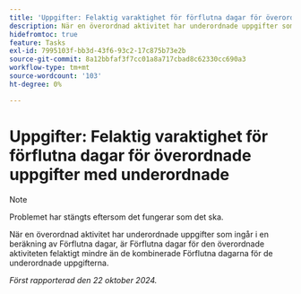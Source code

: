```yaml
---
title: 'Uppgifter: Felaktig varaktighet för förflutna dagar för överordnade uppgifter med underordnade'
description: När en överordnad aktivitet har underordnade uppgifter som ingår i en beräkning av Förflutna dagar, är Förflutna dagar för den överordnade aktiviteten felaktigt mindre än de kombinerade Förflutna dagarna för de underordnade uppgifterna.
hidefromtoc: true
feature: Tasks
exl-id: 7995103f-bb3d-43f6-93c2-17c875b73e2b
source-git-commit: 8a12bbfaf3f7cc01a8a717cbad8c62330cc690a3
workflow-type: tm+mt
source-wordcount: '103'
ht-degree: 0%

---
```


# Uppgifter: Felaktig varaktighet för förflutna dagar för överordnade uppgifter med underordnade

>[!NOTE]
>
>Problemet har stängts eftersom det fungerar som det ska.

När en överordnad aktivitet har underordnade uppgifter som ingår i en beräkning av Förflutna dagar, är Förflutna dagar för den överordnade aktiviteten felaktigt mindre än de kombinerade Förflutna dagarna för de underordnade uppgifterna.

_Först rapporterad den 22 oktober 2024._
